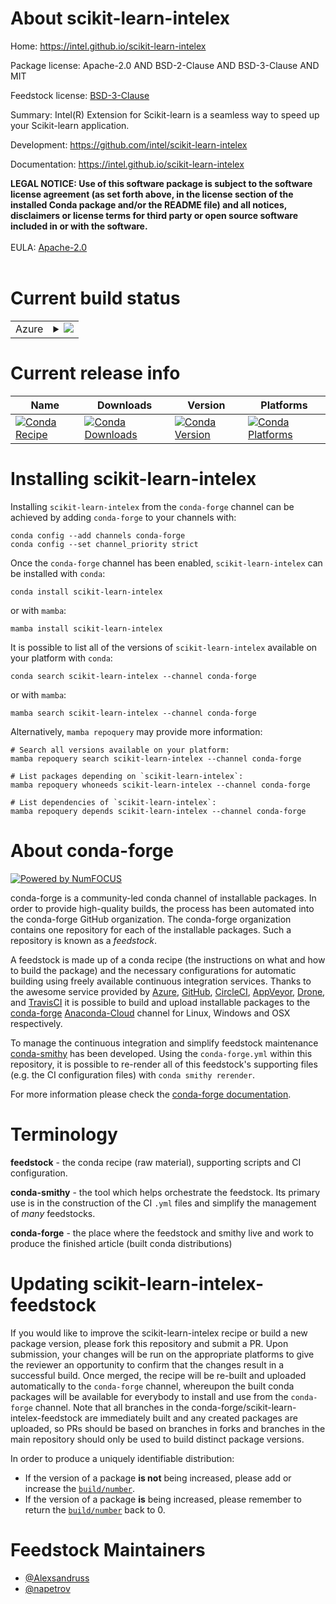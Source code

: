 About scikit-learn-intelex
==========================

Home: https://intel.github.io/scikit-learn-intelex

Package license: Apache-2.0 AND BSD-2-Clause AND BSD-3-Clause AND MIT

Feedstock license: [BSD-3-Clause](https://github.com/conda-forge/scikit-learn-intelex-feedstock/blob/main/LICENSE.txt)

Summary: Intel(R) Extension for Scikit-learn is a seamless way to speed up your Scikit-learn application.

Development: https://github.com/intel/scikit-learn-intelex

Documentation: https://intel.github.io/scikit-learn-intelex

<strong>LEGAL NOTICE: Use of this software package is subject to the
software license agreement (as set forth above, in the license section of
the installed Conda package and/or the README file) and all notices,
disclaimers or license terms for third party or open source software
included in or with the software.</strong>
<br/><br/>
EULA: <a href="https://opensource.org/licenses/Apache-2.0" target="_blank">Apache-2.0</a>
<br/><br/>


Current build status
====================


<table>
    
  <tr>
    <td>Azure</td>
    <td>
      <details>
        <summary>
          <a href="https://dev.azure.com/conda-forge/feedstock-builds/_build/latest?definitionId=12395&branchName=main">
            <img src="https://dev.azure.com/conda-forge/feedstock-builds/_apis/build/status/scikit-learn-intelex-feedstock?branchName=main">
          </a>
        </summary>
        <table>
          <thead><tr><th>Variant</th><th>Status</th></tr></thead>
          <tbody><tr>
              <td>linux_64_python3.10.____cpython</td>
              <td>
                <a href="https://dev.azure.com/conda-forge/feedstock-builds/_build/latest?definitionId=12395&branchName=main">
                  <img src="https://dev.azure.com/conda-forge/feedstock-builds/_apis/build/status/scikit-learn-intelex-feedstock?branchName=main&jobName=linux&configuration=linux%20linux_64_python3.10.____cpython" alt="variant">
                </a>
              </td>
            </tr><tr>
              <td>linux_64_python3.8.____cpython</td>
              <td>
                <a href="https://dev.azure.com/conda-forge/feedstock-builds/_build/latest?definitionId=12395&branchName=main">
                  <img src="https://dev.azure.com/conda-forge/feedstock-builds/_apis/build/status/scikit-learn-intelex-feedstock?branchName=main&jobName=linux&configuration=linux%20linux_64_python3.8.____cpython" alt="variant">
                </a>
              </td>
            </tr><tr>
              <td>linux_64_python3.9.____cpython</td>
              <td>
                <a href="https://dev.azure.com/conda-forge/feedstock-builds/_build/latest?definitionId=12395&branchName=main">
                  <img src="https://dev.azure.com/conda-forge/feedstock-builds/_apis/build/status/scikit-learn-intelex-feedstock?branchName=main&jobName=linux&configuration=linux%20linux_64_python3.9.____cpython" alt="variant">
                </a>
              </td>
            </tr><tr>
              <td>osx_64_python3.10.____cpython</td>
              <td>
                <a href="https://dev.azure.com/conda-forge/feedstock-builds/_build/latest?definitionId=12395&branchName=main">
                  <img src="https://dev.azure.com/conda-forge/feedstock-builds/_apis/build/status/scikit-learn-intelex-feedstock?branchName=main&jobName=osx&configuration=osx%20osx_64_python3.10.____cpython" alt="variant">
                </a>
              </td>
            </tr><tr>
              <td>osx_64_python3.8.____cpython</td>
              <td>
                <a href="https://dev.azure.com/conda-forge/feedstock-builds/_build/latest?definitionId=12395&branchName=main">
                  <img src="https://dev.azure.com/conda-forge/feedstock-builds/_apis/build/status/scikit-learn-intelex-feedstock?branchName=main&jobName=osx&configuration=osx%20osx_64_python3.8.____cpython" alt="variant">
                </a>
              </td>
            </tr><tr>
              <td>osx_64_python3.9.____cpython</td>
              <td>
                <a href="https://dev.azure.com/conda-forge/feedstock-builds/_build/latest?definitionId=12395&branchName=main">
                  <img src="https://dev.azure.com/conda-forge/feedstock-builds/_apis/build/status/scikit-learn-intelex-feedstock?branchName=main&jobName=osx&configuration=osx%20osx_64_python3.9.____cpython" alt="variant">
                </a>
              </td>
            </tr><tr>
              <td>win_64_python3.10.____cpython</td>
              <td>
                <a href="https://dev.azure.com/conda-forge/feedstock-builds/_build/latest?definitionId=12395&branchName=main">
                  <img src="https://dev.azure.com/conda-forge/feedstock-builds/_apis/build/status/scikit-learn-intelex-feedstock?branchName=main&jobName=win&configuration=win%20win_64_python3.10.____cpython" alt="variant">
                </a>
              </td>
            </tr><tr>
              <td>win_64_python3.8.____cpython</td>
              <td>
                <a href="https://dev.azure.com/conda-forge/feedstock-builds/_build/latest?definitionId=12395&branchName=main">
                  <img src="https://dev.azure.com/conda-forge/feedstock-builds/_apis/build/status/scikit-learn-intelex-feedstock?branchName=main&jobName=win&configuration=win%20win_64_python3.8.____cpython" alt="variant">
                </a>
              </td>
            </tr><tr>
              <td>win_64_python3.9.____cpython</td>
              <td>
                <a href="https://dev.azure.com/conda-forge/feedstock-builds/_build/latest?definitionId=12395&branchName=main">
                  <img src="https://dev.azure.com/conda-forge/feedstock-builds/_apis/build/status/scikit-learn-intelex-feedstock?branchName=main&jobName=win&configuration=win%20win_64_python3.9.____cpython" alt="variant">
                </a>
              </td>
            </tr>
          </tbody>
        </table>
      </details>
    </td>
  </tr>
</table>

Current release info
====================

| Name | Downloads | Version | Platforms |
| --- | --- | --- | --- |
| [![Conda Recipe](https://img.shields.io/badge/recipe-scikit--learn--intelex-green.svg)](https://anaconda.org/conda-forge/scikit-learn-intelex) | [![Conda Downloads](https://img.shields.io/conda/dn/conda-forge/scikit-learn-intelex.svg)](https://anaconda.org/conda-forge/scikit-learn-intelex) | [![Conda Version](https://img.shields.io/conda/vn/conda-forge/scikit-learn-intelex.svg)](https://anaconda.org/conda-forge/scikit-learn-intelex) | [![Conda Platforms](https://img.shields.io/conda/pn/conda-forge/scikit-learn-intelex.svg)](https://anaconda.org/conda-forge/scikit-learn-intelex) |

Installing scikit-learn-intelex
===============================

Installing `scikit-learn-intelex` from the `conda-forge` channel can be achieved by adding `conda-forge` to your channels with:

```
conda config --add channels conda-forge
conda config --set channel_priority strict
```

Once the `conda-forge` channel has been enabled, `scikit-learn-intelex` can be installed with `conda`:

```
conda install scikit-learn-intelex
```

or with `mamba`:

```
mamba install scikit-learn-intelex
```

It is possible to list all of the versions of `scikit-learn-intelex` available on your platform with `conda`:

```
conda search scikit-learn-intelex --channel conda-forge
```

or with `mamba`:

```
mamba search scikit-learn-intelex --channel conda-forge
```

Alternatively, `mamba repoquery` may provide more information:

```
# Search all versions available on your platform:
mamba repoquery search scikit-learn-intelex --channel conda-forge

# List packages depending on `scikit-learn-intelex`:
mamba repoquery whoneeds scikit-learn-intelex --channel conda-forge

# List dependencies of `scikit-learn-intelex`:
mamba repoquery depends scikit-learn-intelex --channel conda-forge
```


About conda-forge
=================

[![Powered by
NumFOCUS](https://img.shields.io/badge/powered%20by-NumFOCUS-orange.svg?style=flat&colorA=E1523D&colorB=007D8A)](https://numfocus.org)

conda-forge is a community-led conda channel of installable packages.
In order to provide high-quality builds, the process has been automated into the
conda-forge GitHub organization. The conda-forge organization contains one repository
for each of the installable packages. Such a repository is known as a *feedstock*.

A feedstock is made up of a conda recipe (the instructions on what and how to build
the package) and the necessary configurations for automatic building using freely
available continuous integration services. Thanks to the awesome service provided by
[Azure](https://azure.microsoft.com/en-us/services/devops/), [GitHub](https://github.com/),
[CircleCI](https://circleci.com/), [AppVeyor](https://www.appveyor.com/),
[Drone](https://cloud.drone.io/welcome), and [TravisCI](https://travis-ci.com/)
it is possible to build and upload installable packages to the
[conda-forge](https://anaconda.org/conda-forge) [Anaconda-Cloud](https://anaconda.org/)
channel for Linux, Windows and OSX respectively.

To manage the continuous integration and simplify feedstock maintenance
[conda-smithy](https://github.com/conda-forge/conda-smithy) has been developed.
Using the ``conda-forge.yml`` within this repository, it is possible to re-render all of
this feedstock's supporting files (e.g. the CI configuration files) with ``conda smithy rerender``.

For more information please check the [conda-forge documentation](https://conda-forge.org/docs/).

Terminology
===========

**feedstock** - the conda recipe (raw material), supporting scripts and CI configuration.

**conda-smithy** - the tool which helps orchestrate the feedstock.
                   Its primary use is in the construction of the CI ``.yml`` files
                   and simplify the management of *many* feedstocks.

**conda-forge** - the place where the feedstock and smithy live and work to
                  produce the finished article (built conda distributions)


Updating scikit-learn-intelex-feedstock
=======================================

If you would like to improve the scikit-learn-intelex recipe or build a new
package version, please fork this repository and submit a PR. Upon submission,
your changes will be run on the appropriate platforms to give the reviewer an
opportunity to confirm that the changes result in a successful build. Once
merged, the recipe will be re-built and uploaded automatically to the
`conda-forge` channel, whereupon the built conda packages will be available for
everybody to install and use from the `conda-forge` channel.
Note that all branches in the conda-forge/scikit-learn-intelex-feedstock are
immediately built and any created packages are uploaded, so PRs should be based
on branches in forks and branches in the main repository should only be used to
build distinct package versions.

In order to produce a uniquely identifiable distribution:
 * If the version of a package **is not** being increased, please add or increase
   the [``build/number``](https://docs.conda.io/projects/conda-build/en/latest/resources/define-metadata.html#build-number-and-string).
 * If the version of a package **is** being increased, please remember to return
   the [``build/number``](https://docs.conda.io/projects/conda-build/en/latest/resources/define-metadata.html#build-number-and-string)
   back to 0.

Feedstock Maintainers
=====================

* [@Alexsandruss](https://github.com/Alexsandruss/)
* [@napetrov](https://github.com/napetrov/)

